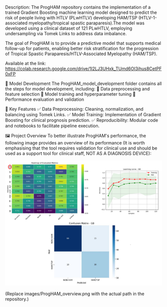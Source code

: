 Description:
The ProgHAM repository contains the implementation of a trained Gradient Boosting machine learning model designed to predict the risk of people living with HTLV (PLwHTLV) developing HAM/TSP (HTLV-1-associated myelopathy/tropical spastic paraparesis).The model was developed using a clinical dataset of 121 PLwHTLV, employing undersampling via Tomek Links to address data imbalance.

The goal of ProgHAM is to provide a predictive model that supports medical follow-up for patients, enabling better risk stratification for the progression of Tropical Spastic Paraparesis/HTLV-Associated Myelopathy (HAM/TSP).

Available at the link:
https://colab.research.google.com/drive/1l2LJ3UHxk_TUmd6OI3ihus8CetPF0xFP

📂 Model Development
The ProgHAM_model_development folder contains all the steps for model development, including:
📌 Data preprocessing and feature selection
📌 Model training and hyperparameter tuning
📌 Performance evaluation and validation

🔬 Key Features
✅ Data Preprocessing: Cleaning, normalization, and balancing using Tomek Links.
✅ Model Training: Implementation of Gradient Boosting for clinical prognosis prediction.
✅ Reproducibility: Modular code and notebooks to facilitate pipeline execution.

🖼 Project Overview
To better illustrate ProgHAM's performance, the following image provides an overview of its performance (It is worth emphasising that the tool requires validation for clinical use and should be used as a support tool for clinical staff, NOT AS A DIAGNOSIS DEVICE):

<p align="center"> <img src="Overview.png" alt="Project Overview" width="600"> </p>
(Replace images/ProgHAM_overview.png with the actual path in the repository.)
